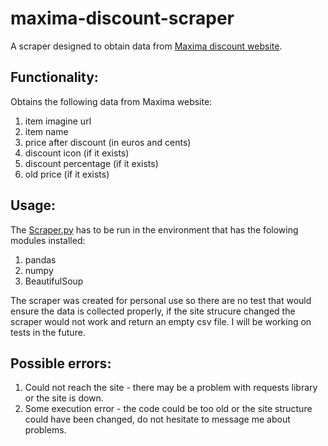 # maxima-discount-scraper
A scraper designed to obtain data from [Maxima discount website](https://www.maxima.lt/akcijos).

## Functionality:
Obtains the following data from Maxima website:
  1. item imagine url
  2. item name
  3. price after discount (in euros and cents)
  4. discount icon (if it exists)
  5. discount percentage (if it exists)
  6. old price (if it exists)

## Usage:

The [Scraper.py](Scraper.py) has to be run in the environment that has the folowing modules installed:
  1. pandas
  2. numpy
  3. BeautifulSoup

The scraper was created for personal use so there are no test that would ensure the data is collected properly, if the site strucure changed the scraper would not work and return an empty csv file. I will be working on tests in the future.

## Possible errors:

1. Could not reach the site - there may be a problem with requests library or the site is down.
2. Some execution error - the code could be too old or the site structure could have been changed, do not hesitate to message me about problems.
